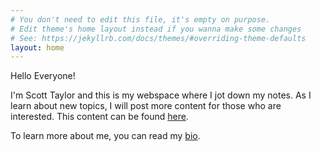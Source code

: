 ```yaml
---
# You don't need to edit this file, it's empty on purpose.
# Edit theme's home layout instead if you wanna make some changes
# See: https://jekyllrb.com/docs/themes/#overriding-theme-defaults
layout: home
---
```

Hello Everyone!  

I'm Scott Taylor and this is my webspace where I jot down my notes. As I learn about new topics, I will post more content for those who are interested. This content can be found [here](https://scottctaylor12.github.com/posts/).  

To learn more about me, you can read my [bio](https://scottctaylor12.github.com/bio/).
